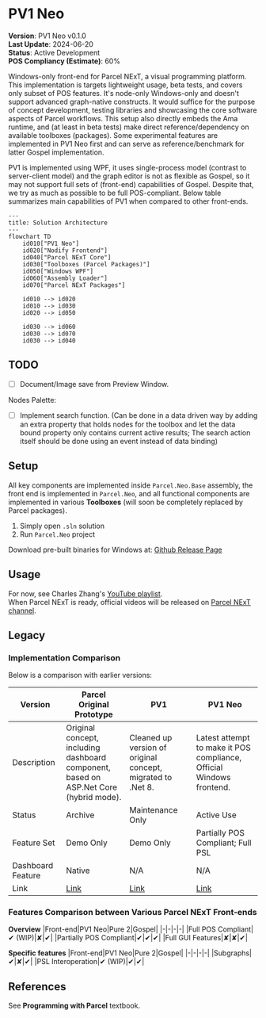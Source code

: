 # PV1 Neo

**Version**: PV1 Neo v0.1.0  
**Last Update**: 2024-06-20  
**Status**: Active Development  
**POS Compliancy (Estimate)**: 60%

<!--There are two ways of making PV1 Neo POS-Compliant: Base entire runtime directly on Parcel NExT; Provides dedicated PackageLoader to allow consumption of Parcel NExT packages. The latter can be considered a small step towards eventual "rebasing".-->

Windows-only front-end for Parcel NExT, a visual programming platform. This implementation is targets lightweight usage, beta tests, and covers only subset of POS features. It's node-only Windows-only and doesn't support advanced graph-native constructs. It would suffice for the purpose of concept development, testing libraries and showcasing the core software aspects of Parcel workflows. This setup also directly embeds the Ama runtime, and (at least in beta tests) make direct reference/dependency on available toolboxes (packages). Some experimental features are implemented in PV1 Neo first and can serve as reference/benchmark for latter Gospel implementation.

PV1 is implemented using WPF, it uses single-process model (contrast to server-client model) and the graph editor is not as flexible as Gospel, so it may not support full sets of (front-end) capabilities of Gospel. Despite that, we try as much as possible to be full POS-compliant<!--and it's also important for POS to clarify which parts are formal standards and which parts are just front-end features-->. Below table summarizes main capabilities of PV1 when compared to other front-ends.

```mermaid
---
title: Solution Architecture
---
flowchart TD
    id010["PV1 Neo"]
    id020["Nodify Frontend"]
    id040["Parcel NExT Core"]
    id030["Toolboxes (Parcel Packages)"]
    id050["Windows WPF"]
    id060["Assembly Loader"]
    id070["Parcel NExT Packages"]

    id010 --> id020
    id010 --> id030
    id020 --> id050

    id030 --> id060 
    id030 --> id070
    id030 --> id040
```

## TODO

- [ ] Document/Image save from Preview Window.

Nodes Palette:

- [ ] Implement search function. (Can be done in a data driven way by adding an extra property that holds nodes for the toolbox and let the data bound property only contains current active results; The search action itself should be done using an event instead of data binding)

## Setup

All key components are implemented inside `Parcel.Neo.Base` assembly, the front end is implemented in `Parcel.Neo`, and all functional components are implemented in various **Toolboxes** (will soon be completely replaced by Parcel packages).

1. Simply open `.sln` solution
2. Run `Parcel.Neo` project

Download pre-built binaries for Windows at: [Github Release Page](https://github.com/Charles-Zhang-Parcel/PV1_Neo/releases)

## Usage

For now, see Charles Zhang's [YouTube playlist](https://youtube.com/playlist?list=PLuGKdF2KHaWF6V9-eUWfelc5ZAoHCUbej&si=-Mtw9P2hQbvKEz3T).  
When Parcel NExT is ready, official videos will be released on [Parcel NExT channel](https://www.youtube.com/@ParcelNExT).

## Legacy

### Implementation Comparison

Below is a comparison with earlier versions:

|Version|Parcel Original Prototype|PV1|PV1 Neo|
|-|-|-|-|
|Description|Original concept, <br/>including dashboard component, <br/>based on ASP.Net Core (hybrid mode).|Cleaned up version of original concept,<br/> migrated to .Net 8.|Latest attempt to make it POS compliance,<br/>Official Windows frontend.|
|Status|Archive|Maintenance Only|Active Use|
|Feature Set|Demo Only|Demo Only|Partially POS Compliant; Full PSL|
|Dashboard Feature|Native|N/A|N/A|
|Link|[Link](https://github.com/Charles-Zhang-Parcel/Parcel_V1_Prototype)|[Link](https://github.com/Charles-Zhang-Parcel/Parcel_V1)|[Link](https://github.com/Charles-Zhang-Parcel/PV1_Neo)|

### Features Comparison between Various Parcel NExT Front-ends

**Overview**
|Front-end|PV1 Neo|Pure 2|Gospel|
|-|-|-|-|
|Full POS Compliant|✔ (WIP)|✘|✔|
|Partially POS Compliant|✔|✔|✔|
|Full GUI Features|✘|✘|✔|

**Specific features**
|Front-end|PV1 Neo|Pure 2|Gospel|
|-|-|-|-|
|Subgraphs|✔|✘|✔|
|PSL Interoperation|✔ (WIP)|✔|✔|
<!-- PENDING REFINEMENT -->

## References

See **Programming with Parcel** textbook.
